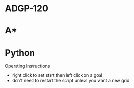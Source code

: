 # ADGP-120
# A*
# Python
 Operating Instructions
- right click to set start then left click on a goal
- don't need to restart the script unless you want a new grid
